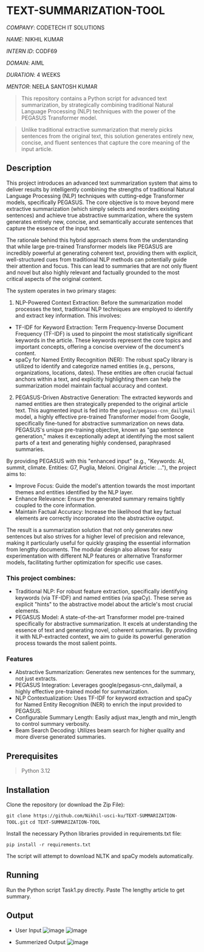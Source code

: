 # TEXT-SUMMARIZATION-TOOL

*COMPANY*: CODETECH IT SOLUTIONS

*NAME*: NIKHIL KUMAR

*INTERN ID*: CODF69

*DOMAIN*: AIML

*DURATION*: 4 WEEKS

*MENTOR*: NEELA SANTOSH KUMAR


> This repository contains a Python script for advanced text summarization, by strategically combining traditional Natural Language Processing (NLP) techniques with the power of the PEGASUS Transformer model.

> Unlike traditional extractive summarization that merely picks sentences from the original text, this solution generates entirely new, concise, and fluent sentences that capture the core meaning of the input article.

## Description
This project introduces an advanced text summarization system that aims to deliver results by intelligently combining the strengths of traditional Natural Language Processing (NLP) techniques with cutting-edge Transformer models, specifically PEGASUS. The core objective is to move beyond mere extractive summarization (which simply selects and reorders existing sentences) and achieve true abstractive summarization, where the system generates entirely new, concise, and semantically accurate sentences that capture the essence of the input text.

The rationale behind this hybrid approach stems from the understanding that while large pre-trained Transformer models like PEGASUS are incredibly powerful at generating coherent text, providing them with explicit, well-structured cues from traditional NLP methods can potentially guide their attention and focus. This can lead to summaries that are not only fluent and novel but also highly relevant and factually grounded to the most critical aspects of the original content.

The system operates in two primary stages:

1. NLP-Powered Context Extraction: Before the summarization model processes the text, traditional NLP techniques are employed to identify and extract key information. This involves:

* TF-IDF for Keyword Extraction: Term Frequency-Inverse Document Frequency (TF-IDF) is used to pinpoint the most statistically significant keywords in the article. These keywords represent the core topics and important concepts, offering a concise overview of the document's content.
* spaCy for Named Entity Recognition (NER): The robust spaCy library is utilized to identify and categorize named entities (e.g., persons, organizations, locations, dates). These entities are often crucial factual anchors within a text, and explicitly highlighting them can help the summarization model maintain factual accuracy and context.

2. PEGASUS-Driven Abstractive Generation: The extracted keywords and named entities are then strategically prepended to the original article text. This augmented input is fed into the `google/pegasus-cnn_dailymail` model, a highly effective pre-trained Transformer model from Google, specifically fine-tuned for abstractive summarization on news data. PEGASUS's unique pre-training objective, known as "gap sentence generation," makes it exceptionally adept at identifying the most salient parts of a text and generating highly condensed, paraphrased summaries.


By providing PEGASUS with this "enhanced input" (e.g., "Keywords: AI, summit, climate. Entities: G7, Puglia, Meloni. Original Article: ..."), the project aims to:

* Improve Focus: Guide the model's attention towards the most important themes and entities identified by the NLP layer.
* Enhance Relevance: Ensure the generated summary remains tightly coupled to the core information.
* Maintain Factual Accuracy: Increase the likelihood that key factual elements are correctly incorporated into the abstractive output.

The result is a summarization solution that not only generates new sentences but also strives for a higher level of precision and relevance, making it particularly useful for quickly grasping the essential information from lengthy documents. The modular design also allows for easy experimentation with different NLP features or alternative Transformer models, facilitating further optimization for specific use cases.

### This project combines:
* Traditional NLP: For robust feature extraction, specifically identifying keywords (via TF-IDF) and named entities (via spaCy). These serve as explicit "hints" to the abstractive model about the article's most crucial elements.
* PEGASUS Model: A state-of-the-art Transformer model pre-trained specifically for abstractive summarization. It excels at understanding the essence of text and generating novel, coherent summaries. By providing it with NLP-extracted context, we aim to guide its powerful generation process towards the most salient points.

### Features
* Abstractive Summarization: Generates new sentences for the summary, not just extracts.
* PEGASUS Integration: Leverages google/pegasus-cnn_dailymail, a highly effective pre-trained model for summarization.
* NLP Contextualization: Uses TF-IDF for keyword extraction and spaCy for Named Entity Recognition (NER) to enrich the input provided to PEGASUS.
* Configurable Summary Length: Easily adjust max_length and min_length to control summary verbosity.
* Beam Search Decoding: Utilizes beam search for higher quality and more diverse generated summaries.

## Prerequisites
> Python 3.12

## Installation
Clone the repository (or download the Zip File):

`git clone https://github.com/Nikhil-usci-ku/TEXT-SUMMARIZATION-TOOL.git`
`cd TEXT-SUMMARIZATION-TOOL`



Install the necessary Python libraries provided in requirements.txt file:

`pip install -r requirements.txt`


The script will attempt to download NLTK and spaCy models automatically.


## Running
Run the Python script Task1.py directly. Paste The lengthy article to get summary.

## Output
* User Input
![image](https://github.com/user-attachments/assets/aadece15-6827-42ee-828d-2e4338c93d44)
![image](https://github.com/user-attachments/assets/0e6f7a85-65fa-4068-a2b9-cacb6aabb7e0)



* Summerized Output
![image](https://github.com/user-attachments/assets/df0213b5-51a3-4993-8043-e4be70275bb7)













